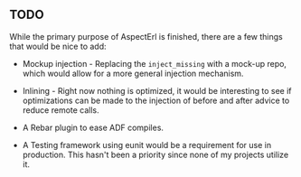 ## TODO ##

While the primary purpose of AspectErl is finished, there are a few things
that would be nice to add:

* Mockup injection - Replacing the `inject_missing` with a mock-up repo, which
  would allow for a more general injection mechanism.

* Inlining - Right now nothing is optimized, it would be interesting to see if
  optimizations can be made to the injection of before and after advice to 
  reduce remote calls.

* A Rebar plugin to ease ADF compiles.

* A Testing framework using eunit would be a requirement for use in production.
  This hasn't been a priority since none of my projects utilize it.

